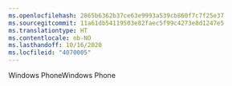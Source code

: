 ```yaml
---
ms.openlocfilehash: 2865b6362b37ce63e9993a539cb860f7c7f25e37
ms.sourcegitcommit: 11a61db54119503e82faec5f99c4273e8d1247e5
ms.translationtype: HT
ms.contentlocale: nb-NO
ms.lasthandoff: 10/16/2020
ms.locfileid: "4070005"
---
```

<span data-ttu-id="7d8b2-101">Windows Phone</span><span class="sxs-lookup"><span data-stu-id="7d8b2-101">Windows Phone</span></span>